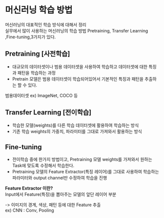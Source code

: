 # 머신러닝 학습 방법
머신러닝의 대표적인 학습 방식에 대해서 정리<br>
실무에서 많이 사용하는  머신러닝의 학습 방법 Pretraining, Transfer Learning ,Fine-tuning,3가지가 있다.

## Pretraining [사전학습]
- 대규모의 데이터셋이나 범용 데이터셋을 사용하여
학습하고 데이터셋에 대한 특징과 패턴을 학습하는 과정
- Pretrain 모델은 범용 데이터셋이 학습되어있어서
기본적인 특징과 패턴을 추출하는 할 수 있다. 

범용데이터셋 ex) ImageNet, COCO 등

## Transfer Learning [전이학습]
- 학습한 모델(weights)를 다른 학습 데이터셋에 활용하여 학습하는 방식
- 기존 학습 weights의 가중치, 파라미터를 그대로 가져와서 활용하는 방식

## Fine-tuning
- 전이학습 중에 한가지 방법이고, Pretraining 모델 weights를 가져와서 원하는 Task에 맞도록 수정해서 학습한다.
- Pretraining 모델의 Feature Extractor(특징 레이어)를 그대로 사용하여 학습하는 파라미터와 output channel만 수정하여 학습을 진행

**Feature Extractor 이란?**</br>
Input에서 Feature(특징)을 뽑아주는 모델의 앞단 레이어 부분

-> 이미지의 경계, 색상, 패턴 등에 대한 Feature 추출</br>
ex) CNN : Conv, Pooling